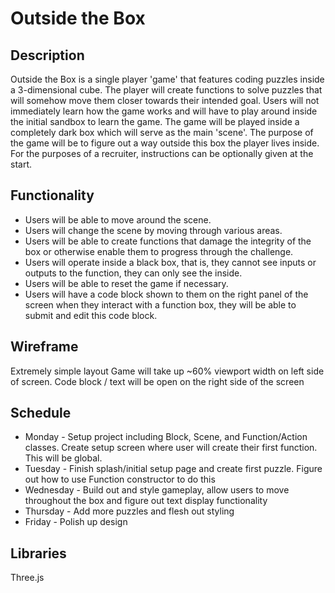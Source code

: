 # Outside the Box

## Description
  Outside the Box is a single player 'game' that features coding puzzles inside a 3-dimensional cube. The player will create functions to solve puzzles that will somehow move them closer towards their intended goal. 
  Users will not immediately learn how the game works and will have to play around inside the initial sandbox to learn the game.
  The game will be played inside a completely dark box which will serve as the main 'scene'. The purpose of the game will be to figure out a way outside this box the player lives inside. For the purposes of a recruiter, instructions can be optionally given at the start.
  
## Functionality
  * Users will be able to move around the scene.
  * Users will change the scene by moving through various areas.
  * Users will be able to create functions that damage the integrity of the box or otherwise enable them to progress through the challenge.
  * Users will operate inside a black box, that is, they cannot see inputs or outputs to the function, they can only see the inside.
  * Users will be able to reset the game if necessary.
  * Users will have a code block shown to them on the right panel of the screen when they interact with a function box, they will be able to submit and edit this code block.

## Wireframe
  Extremely simple layout
  Game will take up ~60% viewport width on left side of screen.
  Code block / text will be open on the right side of the screen
  
## Schedule
  * Monday - Setup project including Block, Scene, and Function/Action classes. Create setup screen where user will create their first function. This will be global.
  * Tuesday - Finish splash/initial setup page and create first puzzle. Figure out how to use Function constructor to do this
  * Wednesday - Build out and style gameplay, allow users to move throughout the box and figure out text display functionality
  * Thursday - Add more puzzles and flesh out styling
  * Friday - Polish up design

## Libraries
  Three.js
